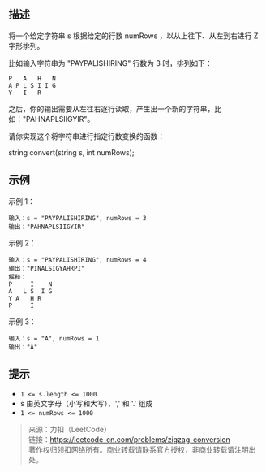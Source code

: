 ## 描述
将一个给定字符串 s 根据给定的行数 numRows ，以从上往下、从左到右进行 Z 字形排列。

比如输入字符串为 "PAYPALISHIRING" 行数为 3 时，排列如下：
```
P   A   H   N
A P L S I I G
Y   I   R
```
之后，你的输出需要从左往右逐行读取，产生出一个新的字符串，比如："PAHNAPLSIIGYIR"。

请你实现这个将字符串进行指定行数变换的函数：

string convert(string s, int numRows);

## 示例
示例 1：
````
输入：s = "PAYPALISHIRING", numRows = 3
输出："PAHNAPLSIIGYIR"
````
示例 2：
````
输入：s = "PAYPALISHIRING", numRows = 4
输出："PINALSIGYAHRPI"
解释：
P     I    N
A   L S  I G
Y A   H R
P     I
````
示例 3：
````
输入：s = "A", numRows = 1
输出："A"
````

## 提示

- `1 <= s.length <= 1000`
- s 由英文字母（小写和大写）、',' 和 '.' 组成
- `1 <= numRows <= 1000`


>来源：力扣（LeetCode）  
>链接：https://leetcode-cn.com/problems/zigzag-conversion  
>著作权归领扣网络所有。商业转载请联系官方授权，非商业转载请注明出处。  